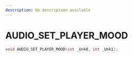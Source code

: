 ```yaml
---
description: No description available 
---
```


# AUDIO_SET_PLAYER_MOOD

```cpp
void AUDIO_SET_PLAYER_MOOD(int _Unk0, int _Unk1);
```